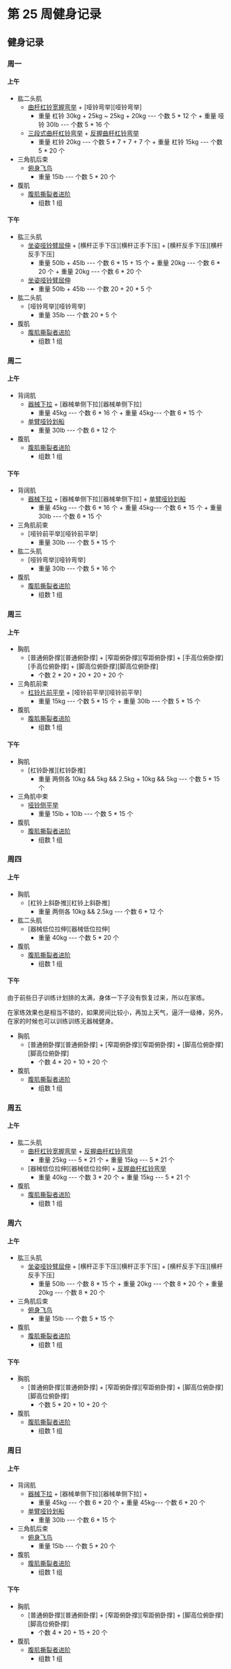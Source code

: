 # 第 25 周健身记录

## 健身记录

[单臂哑铃划船]: https://github.com/jsjzh/fitness-best-practice/blob/master/%E5%8A%A8%E4%BD%9C%E5%BA%93/%E9%83%A8%E4%BD%8D/05-%E8%83%8C%E9%83%A8.md#%E5%8D%95%E8%87%82%E5%93%91%E9%93%83%E5%88%92%E8%88%B9 '单臂哑铃划船'
[站/坐姿推举]: https://github.com/jsjzh/fitness-best-practice/blob/master/%E5%8A%A8%E4%BD%9C%E5%BA%93/%E9%83%A8%E4%BD%8D/02-%E8%82%A9%E9%83%A8.md#%E7%AB%99%E5%9D%90%E5%A7%BF%E6%8E%A8%E4%B8%BE '站/坐姿推举'
[器械下拉]: https://github.com/jsjzh/fitness-best-practice/blob/master/%E5%8A%A8%E4%BD%9C%E5%BA%93/%E9%83%A8%E4%BD%8D/05-%E8%83%8C%E9%83%A8.md#%E5%99%A8%E6%A2%B0%E4%B8%8B%E6%8B%89 '器械下拉'
[杠铃片前平举]: https://github.com/jsjzh/fitness-best-practice/blob/master/%E5%8A%A8%E4%BD%9C%E5%BA%93/%E9%83%A8%E4%BD%8D/02-%E8%82%A9%E9%83%A8.md#%E6%9D%A0%E9%93%83%E7%89%87%E5%89%8D%E5%B9%B3%E4%B8%BE '杠铃片前平举'
[哑铃侧平举]: https://github.com/jsjzh/fitness-best-practice/blob/master/%E5%8A%A8%E4%BD%9C%E5%BA%93/%E9%83%A8%E4%BD%8D/02-%E8%82%A9%E9%83%A8.md#%E5%93%91%E9%93%83%E4%BE%A7%E5%B9%B3%E4%B8%BE '哑铃侧平举'
[俯身飞鸟]: https://github.com/jsjzh/fitness-best-practice/blob/master/%E5%8A%A8%E4%BD%9C%E5%BA%93/%E9%83%A8%E4%BD%8D/02-%E8%82%A9%E9%83%A8.md#%E4%BF%AF%E8%BA%AB%E9%A3%9E%E9%B8%9F '俯身飞鸟'
[腹肌撕裂者进阶]: https://github.com/jsjzh/fitness-best-practice/blob/master/%E5%8A%A8%E4%BD%9C%E5%BA%93/%E9%83%A8%E4%BD%8D/06-%E8%85%B9%E9%83%A8.md#%E8%85%B9%E8%82%8C%E6%92%95%E8%A3%82%E8%80%85%E8%BF%9B%E9%98%B6 '腹肌撕裂者进阶'
[曲杆杠铃宽握弯举]: https://github.com/jsjzh/fitness-best-practice/blob/master/%E5%8A%A8%E4%BD%9C%E5%BA%93/%E9%83%A8%E4%BD%8D/04-%E8%87%82%E9%83%A8.md#%E6%9B%B2%E6%9D%86%E6%9D%A0%E9%93%83%E5%AE%BD%E6%8F%A1%E5%BC%AF%E4%B8%BE '曲杆杠铃宽握弯举'
[三段式曲杆杠铃弯举]: https://github.com/jsjzh/fitness-best-practice/blob/master/%E5%8A%A8%E4%BD%9C%E5%BA%93/%E9%83%A8%E4%BD%8D/04-%E8%87%82%E9%83%A8.md#%E4%B8%89%E6%AE%B5%E5%BC%8F%E6%9B%B2%E6%9D%86%E6%9D%A0%E9%93%83%E5%BC%AF%E4%B8%BE '三段式曲杆杠铃弯举'
[反握曲杆杠铃弯举]: https://github.com/jsjzh/fitness-best-practice/blob/master/%E5%8A%A8%E4%BD%9C%E5%BA%93/%E9%83%A8%E4%BD%8D/04-%E8%87%82%E9%83%A8.md#%E5%8F%8D%E6%8F%A1%E6%9B%B2%E6%9D%86%E6%9D%A0%E9%93%83%E5%BC%AF%E4%B8%BE '反握曲杆杠铃弯举'
[上斜哑铃弯举]: https://github.com/jsjzh/fitness-best-practice/blob/master/%E5%8A%A8%E4%BD%9C%E5%BA%93/%E9%83%A8%E4%BD%8D/04-%E8%87%82%E9%83%A8.md#%E4%B8%8A%E6%96%9C%E5%93%91%E9%93%83%E5%BC%AF%E4%B8%BE '上斜哑铃弯举'
[坐姿哑铃臂屈伸]: https://github.com/jsjzh/fitness-best-practice/blob/master/%E5%8A%A8%E4%BD%9C%E5%BA%93/%E9%83%A8%E4%BD%8D/04-%E8%87%82%E9%83%A8.md#%E5%9D%90%E5%A7%BF%E5%93%91%E9%93%83%E8%87%82%E5%B1%88%E4%BC%B8 '坐姿哑铃臂屈伸'
[杠铃仰卧臂屈伸]: https://github.com/jsjzh/fitness-best-practice/blob/master/%E5%8A%A8%E4%BD%9C%E5%BA%93/%E9%83%A8%E4%BD%8D/04-%E8%87%82%E9%83%A8.md#%E6%9D%A0%E9%93%83%E4%BB%B0%E5%8D%A7%E8%87%82%E5%B1%88%E4%BC%B8 '杠铃仰卧臂屈伸'
[俯身杠铃划船]: https://github.com/jsjzh/fitness-best-practice/blob/master/%E5%8A%A8%E4%BD%9C%E5%BA%93/%E9%83%A8%E4%BD%8D/05-%E8%83%8C%E9%83%A8.md#%E4%BF%AF%E8%BA%AB%E6%9D%A0%E9%93%83%E5%88%92%E8%88%B9 '俯身杠铃划船'
[座椅臂屈伸]: https://github.com/jsjzh/fitness-best-practice/blob/master/%E5%8A%A8%E4%BD%9C%E5%BA%93/%E9%83%A8%E4%BD%8D/04-%E8%87%82%E9%83%A8.md#%E5%BA%A7%E6%A4%85%E8%87%82%E5%B1%88%E4%BC%B8 '座椅臂屈伸'

### 周一

#### 上午

- 肱二头肌
  - [曲杆杠铃宽握弯举][曲杆杠铃宽握弯举] + [哑铃弯举][哑铃弯举]
    - 重量 杠铃 30kg + 25kg ~ 25kg + 20kg --- 个数 5 \* 12 个 + 重量 哑铃 30lb --- 个数 5 \* 16 个
  - [三段式曲杆杠铃弯举][三段式曲杆杠铃弯举] + [反握曲杆杠铃弯举][反握曲杆杠铃弯举]
    - 重量 杠铃 20kg --- 个数 5 \* 7 + 7 + 7 个 + 重量 杠铃 15kg --- 个数 5 \* 20 个
- 三角肌后束
  - [俯身飞鸟][俯身飞鸟]
    - 重量 15lb --- 个数 5 \* 20 个
- 腹肌
  - [腹肌撕裂者进阶][腹肌撕裂者进阶]
    - 组数 1 组

#### 下午

- 肱三头肌
  - [坐姿哑铃臂屈伸][坐姿哑铃臂屈伸] + [横杆正手下压][横杆正手下压] + [横杆反手下压][横杆反手下压]
    - 重量 50lb + 45lb --- 个数 6 \* 15 + 15 个 + 重量 20kg --- 个数 6 \* 20 个 + 重量 20kg --- 个数 6 \* 20 个
  - [坐姿哑铃臂屈伸][坐姿哑铃臂屈伸]
    - 重量 50lb + 45lb --- 个数 20 + 20 \* 5 个
- 肱二头肌
  - [哑铃弯举][哑铃弯举]
    - 重量 35lb --- 个数 20 \* 5 个
- 腹肌
  - [腹肌撕裂者进阶][腹肌撕裂者进阶]
    - 组数 1 组

### 周二

#### 上午

- 背阔肌
  - [器械下拉][器械下拉] + [器械单侧下拉][器械单侧下拉]
    - 重量 45kg --- 个数 6 \* 16 个 + 重量 45kg--- 个数 6 \* 15 个
  - [单臂哑铃划船][单臂哑铃划船]
    - 重量 30lb --- 个数 6 \* 12 个
- 腹肌
  - [腹肌撕裂者进阶][腹肌撕裂者进阶]
    - 组数 1 组

#### 下午

- 背阔肌
  - [器械下拉][器械下拉] + [器械单侧下拉][器械单侧下拉] + [单臂哑铃划船][单臂哑铃划船]
    - 重量 45kg --- 个数 6 \* 16 个 + 重量 45kg--- 个数 6 \* 15 个 + 重量 30lb --- 个数 6 \* 15 个
- 三角肌前束
  - [哑铃前平举][哑铃前平举]
    - 重量 30lb --- 个数 5 \* 15 个
- 肱二头肌
  - [哑铃弯举][哑铃弯举]
    - 重量 30lb --- 个数 5 \* 16 个
- 腹肌
  - [腹肌撕裂者进阶][腹肌撕裂者进阶]
    - 组数 1 组

### 周三

#### 上午

- 胸肌
  - [普通俯卧撑][普通俯卧撑] + [窄距俯卧撑][窄距俯卧撑] + [手高位俯卧撑][手高位俯卧撑] + [脚高位俯卧撑][脚高位俯卧撑]
    - 个数 2 \* 20 + 20 + 20 + 20 个
- 三角肌前束
  - [杠铃片前平举][杠铃片前平举] + [哑铃前平举][哑铃前平举]
    - 重量 15kg --- 个数 5 \* 15 个 + 重量 30lb --- 个数 5 \* 15 个
- 腹肌
  - [腹肌撕裂者进阶][腹肌撕裂者进阶]
    - 组数 1 组

#### 下午

- 胸肌
  - [杠铃卧推][杠铃卧推]
    - 重量 两侧各 10kg && 5kg && 2.5kg + 10kg && 5kg --- 个数 5 \* 15 个
- 三角肌中束
  - [哑铃侧平举][哑铃侧平举]
    - 重量 15lb + 10lb --- 个数 5 \* 15 个
- 腹肌
  - [腹肌撕裂者进阶][腹肌撕裂者进阶]
    - 组数 1 组

### 周四

#### 上午

- 胸肌
  - [杠铃上斜卧推][杠铃上斜卧推]
    - 重量 两侧各 10kg && 2.5kg --- 个数 6 \* 12 个
- 肱二头肌
  - [器械低位拉伸][器械低位拉伸]
    - 重量 40kg --- 个数 5 \* 20 个
- 腹肌
  - [腹肌撕裂者进阶][腹肌撕裂者进阶]
    - 组数 1 组

#### 下午

由于前些日子训练计划排的太满，身体一下子没有恢复过来，所以在家练。

在家练效果也是相当不错的，如果房间比较小，再加上天气，逼汗一级棒，另外，在家的时候也可以训练训练无器械健身。

- 胸肌
  - [普通俯卧撑][普通俯卧撑] + [窄距俯卧撑][窄距俯卧撑] + [脚高位俯卧撑][脚高位俯卧撑]
    - 个数 4 \* 20 + 10 + 20 个
- 腹肌
  - [腹肌撕裂者进阶][腹肌撕裂者进阶]
    - 组数 1 组

### 周五

#### 上午

- 肱二头肌
  - [曲杆杠铃宽握弯举][曲杆杠铃宽握弯举] + [反握曲杆杠铃弯举][反握曲杆杠铃弯举]
    - 重量 25kg --- 5 \* 21 个 + 重量 15kg --- 5 \* 21 个
  - [器械低位拉伸][器械低位拉伸] + [反握曲杆杠铃弯举][反握曲杆杠铃弯举]
    - 重量 40kg --- 个数 3 \* 20 个 + 重量 15kg --- 5 \* 21 个
- 腹肌
  - [腹肌撕裂者进阶][腹肌撕裂者进阶]
    - 组数 1 组

### 周六

#### 上午

- 肱三头肌
  - [坐姿哑铃臂屈伸][坐姿哑铃臂屈伸] + [横杆正手下压][横杆正手下压] + [横杆反手下压][横杆反手下压]
    - 重量 50lb --- 个数 8 \* 15 个 + 重量 20kg --- 个数 8 \* 20 个 + 重量 20kg --- 个数 8 \* 20 个
- 三角肌后束
  - [俯身飞鸟][俯身飞鸟]
    - 重量 15lb --- 个数 5 \* 15 个
- 腹肌
  - [腹肌撕裂者进阶][腹肌撕裂者进阶]
    - 组数 1 组

#### 下午

- 胸肌
  - [普通俯卧撑][普通俯卧撑] + [窄距俯卧撑][窄距俯卧撑] + [脚高位俯卧撑][脚高位俯卧撑]
    - 个数 5 \* 20 + 10 + 20 个
- 腹肌
  - [腹肌撕裂者进阶][腹肌撕裂者进阶]
    - 组数 1 组

### 周日

#### 上午

- 背阔肌
  - [器械下拉][器械下拉] + [器械单侧下拉][器械单侧下拉] +
    - 重量 45kg --- 个数 6 \* 20 个 + 重量 45kg--- 个数 6 \* 20 个
  - [单臂哑铃划船][单臂哑铃划船]
    - 重量 30lb --- 个数 6 \* 15 个
- 三角肌后束
  - [俯身飞鸟][俯身飞鸟]
    - 重量 15lb --- 个数 5 \* 20 个
- 腹肌
  - [腹肌撕裂者进阶][腹肌撕裂者进阶]
    - 组数 1 组

#### 下午

- 胸肌
  - [普通俯卧撑][普通俯卧撑] + [窄距俯卧撑][窄距俯卧撑] + [脚高位俯卧撑][脚高位俯卧撑]
    - 个数 4 \* 20 + 15 + 20 个
- 腹肌
  - [腹肌撕裂者进阶][腹肌撕裂者进阶]
    - 组数 1 组
